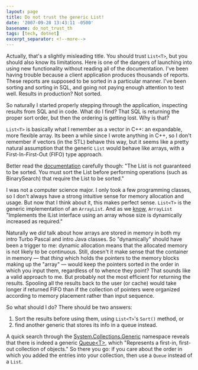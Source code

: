```yaml
---
layout: page
title: Do not trust the generic List!
date: '2007-09-28 13:43:11 -0500'
basename: do_not_trust_th
tags: [tech, dotnet]
excerpt_separator: <!--more-->
---
```


Actually, that's a slightly misleading title. You should trust `List<T>`,
but you should also know its limitations. Here is one of the dangers of
launching into using new functionality without reading all of the documentation.
I've been having trouble because a client application produces thousands of
reports. These reports are supposed to be sorted in a particular manner. I've
been sorting and sorting in SQL, and going not paying enough attention to test
well. Results in production? Not sorted.

So naturally I started properly stepping through the application, inspecting
results from SQL and in code. What do I find? That SQL is returning the proper
sort order, but then the ordering is getting lost. Why is that?

<!--more-->

`List<T>` is basically what I remember as a vector in C++: an expandable,
more flexible array. Its been a while since I wrote anything in C++, so I don't
remember if vectors (in the STL) behave this way, but it seems like a pretty
natural assumption that the generic `List` would behave like arrays, with a
First-In-First-Out (FIFO) type approach.

Better read the <a
href="http://msdn2.microsoft.com/en-us/library/6sh2ey19(vs.80).aspx">documentation</a>
carefully though: "The List is not guaranteed to be sorted. You must sort the
List before performing operations (such as BinarySearch) that require the List
to be sorted."

I was not a computer science major. I only took a few programming classes, so I
don't always have a strong intuitive sense for memory allocation and usage. But
now that I think about it, this makes perfect sense. `List<T>` is the
generic implementation of an `ArrayList`. And as we <a
href="http://msdn2.microsoft.com/en-us/library/system.collections.arraylist(VS.80).aspx">know</a>,
`ArrayList` "Implements the IList interface using an array whose size is
dynamically increased as required."

Naturally we _did_ talk about how arrays are stored in memory in both my intro
Turbo Pascal and intro Java classes. So "dynamically" should have been a trigger
to me: dynamic allocation means that the allocated memory is not likely to be
continuous. Still, doesn't it make sense that the container in memory &mdash;
that _thing_ which holds the pointers to the memory blocks making up the "array"
&mdash; would keep the pointers sorted in the order in which you input them,
regardless of to whence they point? That sounds like a valid approach to me. But
probably not the most efficient for returning the results. Spooling all the
results back to the user (or cache) would take longer if returned FIFO than if
the collection of pointers were organized according to memory placement rather
than input sequence.

So what should I do? There should be two answers:

1. Sort the results before using them, using `List<T>`'s `Sort()` method, or
1. find another generic that stores its info in a queue instead.

A quick search through the
[System.Collections.Generic](http://msdn2.microsoft.com/en-us/library/system.collections.generic.aspx)
namespace reveals that there is indeed a generic
[Queue&lt;T&gt;](http://msdn2.microsoft.com/en-us/library/7977ey2c.aspx), which
"Represents a first-in, first-out collection of objects." So there you go: if
you care about the order in which you added the entries into your collection,
then use a `Queue` instead of a `List`.
